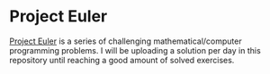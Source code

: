 # Project Euler

[Project Euler](https://projecteuler.net/) is a series of challenging mathematical/computer programming problems.
I will be uploading a solution per day in this repository until reaching a good amount of solved exercises.
